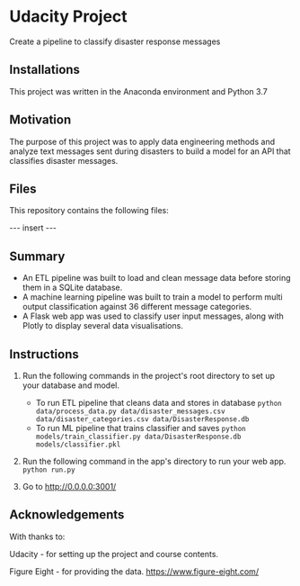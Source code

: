 # Udacity Project
Create a pipeline to classify disaster response messages 

## Installations
This project was written in the Anaconda environment and Python 3.7

## Motivation
The purpose of this project was to apply data engineering methods and analyze text messages sent during disasters to build a model for an API that classifies disaster messages.

## Files
This repository contains the following files:

--- insert ---

## Summary
- An ETL pipeline was built to load and clean message data before storing them in a SQLite database.
- A machine learning pipeline was built to train a model to perform multi output classification against 36 different message categories.
- A Flask web app was used to classify user input messages, along with Plotly to display several data visualisations.

## Instructions
1. Run the following commands in the project's root directory to set up your database and model.

    - To run ETL pipeline that cleans data and stores in database
        `python data/process_data.py data/disaster_messages.csv data/disaster_categories.csv data/DisasterResponse.db`
    - To run ML pipeline that trains classifier and saves
        `python models/train_classifier.py data/DisasterResponse.db models/classifier.pkl`

2. Run the following command in the app's directory to run your web app.
    `python run.py`

3. Go to http://0.0.0.0:3001/

## Acknowledgements
With thanks to:

Udacity - for setting up the project and course contents.

Figure Eight - for providing the data. https://www.figure-eight.com/
